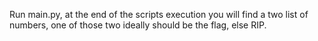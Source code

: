 Run main.py, at the end of the scripts execution you will find a two list of numbers, one of those two ideally should be the flag, else RIP.
